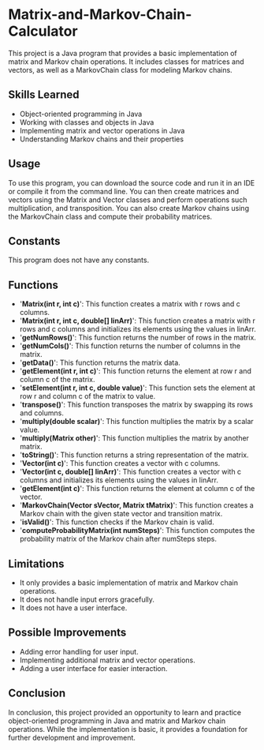 # Matrix-and-Markov-Chain-Calculator
This project is a Java program that provides a basic implementation of matrix and Markov chain operations. It includes classes for matrices and vectors, as well as a MarkovChain class for modeling Markov chains.

## Skills Learned
- Object-oriented programming in Java
- Working with classes and objects in Java
- Implementing matrix and vector operations in Java
- Understanding Markov chains and their properties

## Usage
To use this program, you can download the source code and run it in an IDE or compile it from the command line. You can then create matrices and vectors using the Matrix and Vector classes and perform operations such multiplication, and transposition. You can also create Markov chains using the MarkovChain class and compute their probability matrices.

## Constants
This program does not have any constants.

## Functions
- '**Matrix(int r, int c)**': This function creates a matrix with r rows and c columns.
- '**Matrix(int r, int c, double[] linArr)**': This function creates a matrix with r rows and c columns and initializes its elements using the values in linArr.
- '**getNumRows()**': This function returns the number of rows in the matrix.
- '**getNumCols()**': This function returns the number of columns in the matrix.
- '**getData()**': This function returns the matrix data.
- '**getElement(int r, int c)**': This function returns the element at row r and column c of the matrix.
- '**setElement(int r, int c, double value)**': This function sets the element at row r and column c of the matrix to value.
- '**transpose()**': This function transposes the matrix by swapping its rows and columns.
- '**multiply(double scalar)**': This function multiplies the matrix by a scalar value.
- '**multiply(Matrix other)**': This function multiplies the matrix by another matrix.
- '**toString()**': This function returns a string representation of the matrix.
- '**Vector(int c)**': This function creates a vector with c columns.
- '**Vector(int c, double[] linArr)**': This function creates a vector with c columns and initializes its elements using the values in linArr.
- '**getElement(int c)**': This function returns the element at column c of the vector.
- '**MarkovChain(Vector sVector, Matrix tMatrix)**': This function creates a Markov chain with the given state vector and transition matrix.
- '**isValid()**': This function checks if the Markov chain is valid.
- '**computeProbabilityMatrix(int numSteps)**': This function computes the probability matrix of the Markov chain after numSteps steps.

## Limitations
- It only provides a basic implementation of matrix and Markov chain operations.
- It does not handle input errors gracefully.
- It does not have a user interface.

## Possible Improvements
- Adding error handling for user input.
- Implementing additional matrix and vector operations.
- Adding a user interface for easier interaction.

## Conclusion
In conclusion, this project provided an opportunity to learn and practice object-oriented programming in Java and matrix and Markov chain operations. While the implementation is basic, it provides a foundation for further development and improvement.
